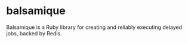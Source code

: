balsamique
==========

Balsamique is a Ruby library for creating and reliably executing delayed jobs, backed by Redis.

